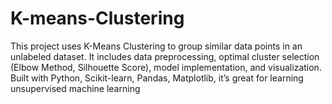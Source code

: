 # K-means-Clustering
This project uses K-Means Clustering to group similar data points in an unlabeled dataset. It includes data preprocessing, optimal cluster selection (Elbow Method, Silhouette Score), model implementation, and visualization. Built with Python, Scikit-learn, Pandas, Matplotlib, it’s great for learning unsupervised machine learning 
